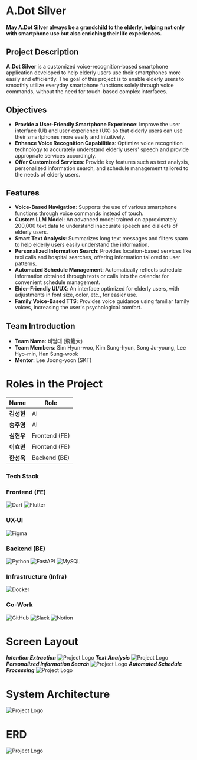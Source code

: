 # A.Dot Silver

**May A.Dot Silver always be a grandchild to the elderly, helping not only with smartphone use but also enriching their life experiences.**

## Project Description
**A.Dot Silver** is a customized voice-recognition-based smartphone application developed to help elderly users use their smartphones more easily and efficiently. The goal of this project is to enable elderly users to smoothly utilize everyday smartphone functions solely through voice commands, without the need for touch-based complex interfaces.

## Objectives
- **Provide a User-Friendly Smartphone Experience**: Improve the user interface (UI) and user experience (UX) so that elderly users can use their smartphones more easily and intuitively.
- **Enhance Voice Recognition Capabilities**: Optimize voice recognition technology to accurately understand elderly users' speech and provide appropriate services accordingly.
- **Offer Customized Services**: Provide key features such as text analysis, personalized information search, and schedule management tailored to the needs of elderly users.

## Features
- **Voice-Based Navigation**: Supports the use of various smartphone functions through voice commands instead of touch.
- **Custom LLM Model**: An advanced model trained on approximately 200,000 text data to understand inaccurate speech and dialects of elderly users.
- **Smart Text Analysis**: Summarizes long text messages and filters spam to help elderly users easily understand the information.
- **Personalized Information Search**: Provides location-based services like taxi calls and hospital searches, offering information tailored to user patterns.
- **Automated Schedule Management**: Automatically reflects schedule information obtained through texts or calls into the calendar for convenient schedule management.
- **Elder-Friendly UI/UX**: An interface optimized for elderly users, with adjustments in font size, color, etc., for easier use.
- **Family Voice-Based TTS**: Provides voice guidance using familiar family voices, increasing the user's psychological comfort.

## Team Introduction
- **Team Name**: 비범대 (飛範大)
- **Team Members**: Sim Hyun-woo, Kim Sung-hyun, Song Ju-young, Lee Hyo-min, Han Sung-wook
- **Mentor**: Lee Joong-yoon (SKT)

# Roles in the Project
| Name        | Role        |  
|------------|------------|
| **김성현** | AI         |  
| **송주영** | AI         |  
| **심현우** | Frontend (FE) |  
| **이효민** | Frontend (FE) |  
| **한성욱** | Backend (BE)  |

### Tech Stack

### Frontend (FE)
![Dart](https://img.shields.io/badge/Dart-0175C2?style=for-the-badge&logo=dart&logoColor=white)
![Flutter](https://img.shields.io/badge/Flutter-02569B?style=for-the-badge&logo=flutter&logoColor=white)

### UX·UI
![Figma](https://img.shields.io/badge/Figma-F24E1E?style=for-the-badge&logo=figma&logoColor=white)

### Backend (BE)
![Python](https://img.shields.io/badge/Python-3776AB?style=for-the-badge&logo=python&logoColor=white)
![FastAPI](https://img.shields.io/badge/FastAPI-009688?style=for-the-badge&logo=fastapi&logoColor=white)
![MySQL](https://img.shields.io/badge/MySQL-4479A1?style=for-the-badge&logo=mysql&logoColor=white)

### Infrastructure (Infra)
![Docker](https://img.shields.io/badge/Docker-2496ED?style=for-the-badge&logo=docker&logoColor=white)

### Co-Work
![GitHub](https://img.shields.io/badge/GitHub-181717?style=for-the-badge&logo=github&logoColor=white)
![Slack](https://img.shields.io/badge/Slack-4A154B?style=for-the-badge&logo=slack&logoColor=white)
![Notion](https://img.shields.io/badge/Notion-000000?style=for-the-badge&logo=notion&logoColor=white)

# Screen Layout
***Intention Extraction***
![Project Logo](be/img/3.png)
***Text Analysis***
![Project Logo](be/img/4.png)
***Personalized Information Search***
![Project Logo](be/img/5.png)
***Automated Schedule Processing***
![Project Logo](be/img/6.png)

# System Architecture
![Project Logo](be/img/1.png)

# ERD
![Project Logo](be/img/2.png)
